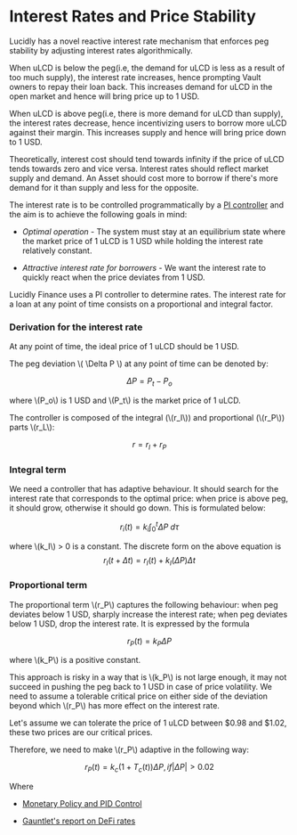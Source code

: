 # Interest Rates and Price Stability

Lucidly has a novel reactive interest rate mechanism that enforces peg stability by adjusting interest rates algorithmically.

When uLCD is below the peg(i.e, the demand for uLCD is less as a result of too much supply), the interest rate increases, hence prompting Vault owners to repay their loan back. This increases demand for uLCD in the open market and hence will bring price up to 1 USD.

When uLCD is above peg(i.e, there is more demand for uLCD than supply), the interest rates decrease, hence incentivizing users to borrow more uLCD against their margin. This increases supply and hence will bring price down to 1 USD.

Theoretically, interest cost should tend towards infinity if the price of uLCD tends towards zero and vice versa. Interest rates should reflect market supply and demand. An Asset should cost more to borrow if there's more demand for it than supply and less for the opposite.

The interest rate is to be controlled programmatically by a [PI controller](https://en.wikipedia.org/wiki/PID_controller#PI_controller) and the aim is to achieve the following goals in mind:

- _Optimal operation_ - The system must stay at an equilibrium state where the market price of 1 uLCD is 1 USD while holding the interest rate relatively constant.

- _Attractive interest rate for borrowers_ - We want the interest rate to quickly react when the price deviates from 1 USD.

Lucidly Finance uses a PI controller to determine rates. The interest rate for a loan at any point of time consists on a proportional and integral factor.

### Derivation for the interest rate

At any point of time, the ideal price of 1 uLCD should be 1 USD.

The peg deviation \\( \Delta P \\) at any point of time can be denoted by:

$$\Delta P = P_t - P_o$$

where \\(P_o\\) is 1 USD and \\(P_t\\) is the market price of 1 uLCD.
<!-- The protocol will set tolarable values of \\(P_t\\) between 0.98 USD and 1.02 USD. So we assume \\(P_c\\) = 0.98 and \\(P_l\\) = 1.02 -->

The controller is composed of the integral (\\(r_I\\)) and proportional (\\(r_P\\)) parts \\(r_L\\):

$$r = r_I + r_P$$

### Integral term

We need a controller that has adaptive behaviour. It should search for the interest rate that corresponds to the optimal price: when price is above peg, it should grow, otherwise it should go down. This is formulated below: 

$$r_i(t) = k_i\int_0^t\Delta P~d\tau$$

where \\(k_I\\) > 0 is a constant. The discrete form on the above equation is
$$r_I(t + \Delta t) = r_I(t) + k_I(\Delta P)\Delta t$$

### Proportional term

The proportional term \\(r_P\\) captures the following behaviour: when peg deviates below 1 USD, sharply increase the interest rate; when peg deviates below 1 USD, drop the interest rate. It is expressed by the formula

$$r_P(t) = k_P \Delta P$$

where \\(k_P\\) is a positive constant.

This approach is risky in a way that is \\(k_P\\) is not large enough, it may not succeed in pushing the peg back to 1 USD in case of price volatility. We need to assume a tolerable critical price on either side of the deviation beyond which \\(r_P\\) has more effect on the interest rate. 

Let's assume we can tolerate the price of 1 uLCD between $0.98 and $1.02, these two prices are our critical prices.

Therefore, we need to make \\(r_P\\) adaptive in the following way:

$$r_P(t) = k_c(1+T_c(t))\Delta P, if |\Delta P| > 0.02$$

<!-- $$r_P(t) = k_P\Delta P, if |\Delta P| < 0.02$$ -->

Where 

<!-- $$r_i(t + \Delta t) = max\\{r_i(t) + k_i(\Delta P)\Delta t, r_lin(t)\\}$$ -->

<!-- $$\int_\Omega \nabla u \cdot \nabla v~dx = \int_\Omega fv~dx$$ -->

- [Monetary Policy and PID Control](https://www.imfs-frankfurt.de/fileadmin/user_upload/Events_2018/MMCI_Conference/Papers/09-Raymond_Hawkins-Monetary_Policy_and_PID_Control.pdf)

- [Gauntlet's report on DeFi rates](https://gauntlet.network/reports/pid)
